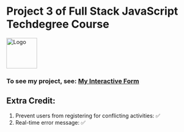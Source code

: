 # Project 3 of Full Stack JavaScript Techdegree Course

<p>
<img src="https://uploads.teamtreehouse.com/production/profile-photos/8931982/thumb_IMG_3204_2-5-profile.jpg" alt="Logo" width="80" height="80">
</p>

### To see my project, see: <a href="https://misaruiz.github.io/03-interactive-form/" target="_blank">My Interactive Form</a>

## Extra Credit:

1. Prevent users from registering for conflicting activities: ✅
2. Real-time error message: ✅
